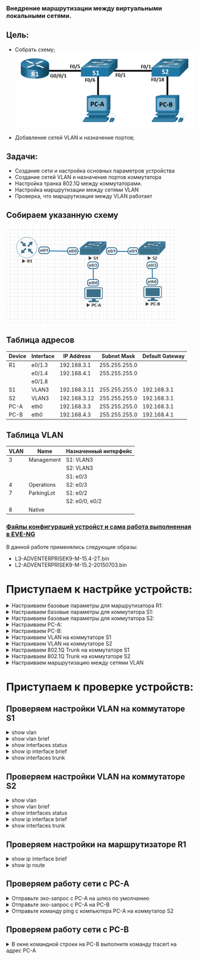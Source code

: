 ### Внедрение маршрутизации между виртуальными локальными сетями.

## Цель:

- Собрать схему;  
   ![img_1.png](img_1.PNG)   

- Добавление сетей VLAN и назначение портов;

## Задачи:

- Создание сети и настройка основных параметров устройства
- Создание сетей VLAN и назначение портов коммутатора
- Настройка транка 802.1Q между коммутаторами.
- Настройка маршрутизации между сетями VLAN
- Проверка, что маршрутизация между VLAN работает


## Собираем указанную схему
![img_2.png](img_2.PNG)


## Таблица адресов
| Device  | Interface | IP Address   | Subnet Mask   | Default Gateway |
|---------|-----------|--------------|---------------|-----------------|
| R1      | e0/1.3    | 192.168.3.1  | 255.255.255.0 |                 |
|         | e0/1.4    | 192.168.4.1  | 255.255.255.0 |                 |
|         | e0/1.8    |              |               |                 |
| S1      | VLAN3     | 192.168.3.11 | 255.255.255.0 | 192.168.3.1     |
| S2      | VLAN3     | 192.168.3.12 | 255.255.255.0 | 192.168.3.1     |
| PC-A    | eth0      | 192.168.3.3  | 255.255.255.0 | 192.168.3.1     |
| PC-B    | eth0      | 192.168.4.3  | 255.255.255.0 | 192.168.4.1     |
 

## Таблица VLAN
| VLAN |    Name      | Назначенный интерфейс |
|------|--------------|-----------------------|
| 3    | Management   | S1: VLAN3             |
|      |              | S2: VLAN3             |
|      |              | S1: e0/3              |
| 4    | Operations   | S2: e0/3              |
| 7    | ParkingLot   | S1: e0/2              |
|      |              | S2: e0/0, e0/2        |
| 8    | Native       |                       |

### [Файлы конфигураций устройст и сама работа выполненная в EVE-NG ](https://gl.niknav.ru/otus/network_engineer_professional/-/tree/main/labs/lab01/configs)
В данной работе применялись следующие образы:
 - L3-ADVENTERPRISEK9-M-15.4-2T.bin
 - L2-ADVENTERPRISEK9-M-15.2-20150703.bin

# Приступаем к настрйке устройств:

<details>

<summary> Настраиваем базовые параметры для маршрутизатора R1: </summary>

```
en
Router#conf terminal 
Router(config)#hostname R1
R1(config)#no ip domain-lookup 
R1(config)#enable secret class
R1(config)#line console 0
R1(config-line)#password cisco
R1(config-line)#login 
R1(config-line)#exit
R1(config)#line vty 0 4 
R1(config-line)#password cisco
R1(config-line)#login
R1(config-line)#exit
R1(config)#service password-encryption 
R1(config)#banner motd $ Authorized Users Only! $
R1(config)#exit
R1#clock set 14:44:00 21 October 2024
R1#wr
R1#exit
```
</details>


<details>

<summary> Настраиваем базовые параметры для коммутатора S1: </summary>

```
Switch>en
Switch#conf terminal 
Switch(config)#hostname S1
S1(config)#no ip domain-lookup 
S1(config)#enable secret class
S1(config)#line console 0
S1(config-line)#password cisco
S1(config-line)#login 
S1(config-line)#exit
S1(config)#line vty 0 4
S1(config-line)#  password cisco
S1(config-line)#login
S1(config-line)#exit
S1(config)#service password-encryption 
S1(config)#banner motd $ Authorized Users Only! $
S1(config)#do clock set 15:00:00 21 October 20244
S1(config)#exit
S1#wr
S1#exit
```
</details>

<details>

<summary> Настраиваем базовые параметры для коммутатора S2: </summary>

```
Switch>en
Switch#conf terminal 
Switch(config)#hostname S2
S2(config)#no ip domain-lookup 
S2(config)#enable secret class
S2(config)#line console 0
S2(config-line)#password cisco
S2(config-line)#login 
S2(config-line)#exit
S2(config)#line vty 0 4
S2(config-line)#  password cisco
S2(config-line)#login
S2(config-line)#exit
S2(config)#service password-encryption 
S2(config)#banner motd $ Authorized Users Only! $
S2(config)#do clock set 15:00:00 21 October 20244
S2(config)#exit
S2#wr
S2#exit
```
</details>


<details>

<summary> Настраиваем PC-A: </summary>

```
VPCS> ip 192.168.3.3/24 192.168.3.1
Checking for duplicate address...
VPCS : 192.168.3.3 255.255.255.0 gateway 192.168.3.1

VPCS> save
Saving startup configuration to startup.vpc
.  done

VPCS>
```
</details>


<details>

<summary> Настраиваем PC-B: </summary>

```
VPCS> ip 192.168.4.3/24 192.168.4.1
Checking for duplicate address...
VPCS : 192.168.4.3 255.255.255.0 gateway 192.168.4.1

VPCS> save
Saving startup configuration to startup.vpc
.  done

VPCS>
```
</details>

<details>

<summary> Настраиваем VLAN на коммутаторе S1 </summary>

```
S1#conf terminal 
S1(config)#vlan 3
S1(config-vlan)#name Management
S1(config-vlan)#vlan 4
S1(config-vlan)#name Operations
S1(config-vlan)#vlan 7
S1(config-vlan)#name ParkingLot
S1(config-vlan)#vlan 8 
S1(config-vlan)#name Native
S1(config-vlan)#exit
S1(config)#exit
S1#wr
```

```
S1#conf terminal 
S1(config)#interface vlan 3
S1(config-if)#
S1(config-if)#ip address 192.168.3.11 255.255.255.0
S1(config-if)#no shutdown 
S1(config-if)#exit
S1(config)#ip default-gateway 192.168.3.1
S1(config)#exit
S1#wr
```
```
S1#
S1#conf terminal 
S1(config)#interface e0/2
S1(config-if)#switchport mode access 
S1(config-if)#switchport access vlan 7
S1(config-if)#shutdown 
S1(config-if)#exir
S1(config)#exit
S1#wr
```
```
S1>en
S1#conf terminal 
S1(config)#interface e0/3
S1(config-if)#switchport mode access 
S1(config-if)#switchport access vlan 3
S1(config-if)#no shutdown 
S1(config-if)#exit
S1(config)#exit
S1#wr

```

</details>


<details>

<summary> Настраиваем VLAN на коммутаторе S2 </summary>

```
S2#conf terminal 
S2(config)#vlan 3
S2(config-vlan)#name Management
S2(config-vlan)#vlan 4
S2(config-vlan)#name Operations
S2(config-vlan)#vlan 7
S2(config-vlan)#name ParkingLot
S2(config-vlan)#vlan 8 
S2(config-vlan)#name Native
S2(config-vlan)#exit
S2(config)#exit
S2#wr
```

```
S2#conf terminal 
S2(config)#interface vlan 3
S2(config-if)#ip address 192.168.3.12 255.255.255.0
S2(config-if)#no shutdown 
S2(config-if)#exit
S2(config)#ip default-gateway 192.168.3.1
S2(config)#exit
S2#wr
```
```
S2#conf terminal 
S2(config)#interface range e0/0,e0/2
S2(config-if-range)#switchport mode access 
S2(config-if-range)#switchport access vlan 7
S2(config-if-range)#shutdown 
S2(config-if-range)#exit
S2(config)#exit
S2#wr
```
```
S2#conf terminal 
S2(config)#interface e0/3
S2(config-if)#switchport mode access 
S2(config-if)#switchport access vlan 4
S2(config-if)#no shutdown 
S2(config-if)#exit
S2(config)#exit
S2#wr

```

</details>


<details>

<summary> Настраиваем 802.1Q Trunk на коммутаторе S1 </summary>

```
S1#conf terminal 
S1(config)#interface e0/1
S1(config-if)#switchport mode trunk
S1(config-if)#switchport trunk encapsulation dot1q 
S1(config-if)#switchport trunk native vlan 8
S1(config-if)#switchport trunk allowed vlan 3,4,8
S1(config-if)#exit
S1(config)#exit
S1#wr
```
```
S1#conf terminal 
S1(config)#interface e0/0
S1(config-if)#switchport mode trunk 
S1(config-if)#switchport trunk encapsulation dot1q
S1(config-if)#switchport trunk native vlan 8
S1(config-if)#switchport trunk allowed vlan 3,4,8
S1(config-if)#no shutdown 
S1(config-if)#exit
S1(config)#exit
S1#wr
```
</details>


<details>

<summary> Настраиваем 802.1Q Trunk на коммутаторе S2 </summary>

```
S2#conf terminal 
S2(config)#interface e0/1
S2(config-if)#switchport mode trunk
S2(config-if)#switchport trunk encapsulation dot1q 
S2(config-if)#switchport trunk native vlan 8
S2(config-if)#switchport trunk allowed vlan 3,4,8
S2(config-if)#exit
S2(config)#exit
S2#wr
```
</details>


<details>

<summary> Настраиваем маршрутизацию между сетями VLAN </summary>

```
R1#
R1#conf terminal 
R1(config)#interface e0/1
R1(config-if)#no shutdown 
R1(config-if)#exit
R1(config)#
R1(config)#interface e0/1.3
R1(config-subif)#description Management Network
R1(config-subif)#encapsulation dot1Q 3
R1(config-subif)#ip address 192.168.3.1 255.255.255.0
R1(config)#
R1(config)#interface e0/1.4
R1(config-subif)#description Operations Network
R1(config-subif)#encapsulation dot1q 4
R1(config-subif)#ip address 192.168.4.1 255.255.255.0
R1(config-if)#exit
R1(config)#
R1(config)#interface ethernet 0/1.8
R1(config-subif)#description Native VLAN
R1(config-subif)#encapsulation dot1q 8 native
R1(config-subif)#exit
R1(config)#exit
R1#wr

```
</details>


# Приступаем к проверке устройств:

## Проверяем настройки VLAN на коммутаторе S1

<details>

<summary> show vlan </summary>

```
S1#show vlan

VLAN Name                             Status    Ports
---- -------------------------------- --------- -------------------------------
1    default                          active    
3    Management                       active    Et0/3
4    Operations                       active    
7    ParkingLot                       active    Et0/2
8    Native                           active    
1002 fddi-default                     act/unsup 
1003 token-ring-default               act/unsup 
1004 fddinet-default                  act/unsup 
1005 trnet-default                    act/unsup 

VLAN Type  SAID       MTU   Parent RingNo BridgeNo Stp  BrdgMode Trans1 Trans2
---- ----- ---------- ----- ------ ------ -------- ---- -------- ------ ------
1    enet  100001     1500  -      -      -        -    -        0      0   
3    enet  100003     1500  -      -      -        -    -        0      0   
4    enet  100004     1500  -      -      -        -    -        0      0   
7    enet  100007     1500  -      -      -        -    -        0      0   
8    enet  100008     1500  -      -      -        -    -        0      0   
1002 fddi  101002     1500  -      -      -        -    -        0      0   
1003 tr    101003     1500  -      -      -        -    -        0      0   
1004 fdnet 101004     1500  -      -      -        ieee -        0      0   

VLAN Type  SAID       MTU   Parent RingNo BridgeNo Stp  BrdgMode Trans1 Trans2
---- ----- ---------- ----- ------ ------ -------- ---- -------- ------ ------
1005 trnet 101005     1500  -      -      -        ibm  -        0      0   

Primary Secondary Type              Ports
------- --------- ----------------- ------------------------------------------
```
</details>

<details>

<summary> show vlan brief </summary>

```
S1#show vlan brief 

VLAN Name                             Status    Ports
---- -------------------------------- --------- -------------------------------
1    default                          active    
3    Management                       active    Et0/3
4    Operations                       active    
7    ParkingLot                       active    Et0/2
8    Native                           active    
1002 fddi-default                     act/unsup 
1003 token-ring-default               act/unsup 
1004 fddinet-default                  act/unsup 
1005 trnet-default                    act/unsup 
```
</details>

<details>

<summary> show interfaces status </summary>

```
S1#show interfaces status 

Port      Name               Status       Vlan       Duplex  Speed Type 
Et0/0                        connected    trunk        auto   auto unknown
Et0/1                        connected    trunk        auto   auto unknown
Et0/2                        disabled     7            auto   auto unknown
Et0/3                        connected    3            auto   auto unknown
```
</details>


<details>

<summary> show ip interface brief </summary>

```
S1#show ip interface brief 
Interface              IP-Address      OK? Method Status                Protocol
Ethernet0/0            unassigned      YES unset  up                    up      
Ethernet0/1            unassigned      YES unset  up                    up      
Ethernet0/2            unassigned      YES unset  administratively down down    
Ethernet0/3            unassigned      YES unset  up                    up      
Vlan3                  192.168.3.11    YES NVRAM  up                    up      
```
</details>

<details>

<summary> show interfaces trunk </summary>

```
S1#show interfaces trunk 

Port        Mode             Encapsulation  Status        Native vlan
Et0/0       on               802.1q         trunking      8
Et0/1       on               802.1q         trunking      8

Port        Vlans allowed on trunk
Et0/0       3-4,8
Et0/1       3-4,8

Port        Vlans allowed and active in management domain
Et0/0       3-4,8
Et0/1       3-4,8

Port        Vlans in spanning tree forwarding state and not pruned
Et0/0       3-4,8
Et0/1       3-4,8
```
</details>


## Проверяем настройки VLAN на коммутаторе S2


<details>

<summary> show vlan </summary>

```
S2#show vlan

VLAN Name                             Status    Ports
---- -------------------------------- --------- -------------------------------
1    default                          active    
3    Management                       active    
4    Operations                       active    Et0/3
7    ParkingLot                       active    Et0/0, Et0/2
8    Native                           active    
1002 fddi-default                     act/unsup 
1003 token-ring-default               act/unsup 
1004 fddinet-default                  act/unsup 
1005 trnet-default                    act/unsup 

VLAN Type  SAID       MTU   Parent RingNo BridgeNo Stp  BrdgMode Trans1 Trans2
---- ----- ---------- ----- ------ ------ -------- ---- -------- ------ ------
1    enet  100001     1500  -      -      -        -    -        0      0   
3    enet  100003     1500  -      -      -        -    -        0      0   
4    enet  100004     1500  -      -      -        -    -        0      0   
7    enet  100007     1500  -      -      -        -    -        0      0   
8    enet  100008     1500  -      -      -        -    -        0      0   
1002 fddi  101002     1500  -      -      -        -    -        0      0   
1003 tr    101003     1500  -      -      -        -    -        0      0   
1004 fdnet 101004     1500  -      -      -        ieee -        0      0   

Primary Secondary Type              Ports
------- --------- ----------------- ------------------------------------------
```
</details>

<details>

<summary> show vlan brief </summary>

```
S2#show vlan brief

VLAN Name                             Status    Ports
---- -------------------------------- --------- -------------------------------
1    default                          active    
3    Management                       active    
4    Operations                       active    Et0/3
7    ParkingLot                       active    Et0/0, Et0/2
8    Native                           active    
1002 fddi-default                     act/unsup 
1003 token-ring-default               act/unsup 
1004 fddinet-default                  act/unsup 
1005 trnet-default                    act/unsup 
```
</details>

<details>

<summary> show interfaces status </summary>

```
S2#show interfaces status

Port      Name               Status       Vlan       Duplex  Speed Type 
Et0/0                        disabled     7            auto   auto unknown
Et0/1                        connected    trunk        auto   auto unknown
Et0/2                        disabled     7            auto   auto unknown
Et0/3                        connected    4            auto   auto unknown
```
</details>


<details>

<summary> show ip interface brief </summary>

```
S2#show ip interface brief
Interface              IP-Address      OK? Method Status                Protocol
Ethernet0/0            unassigned      YES unset  administratively down down    
Ethernet0/1            unassigned      YES unset  up                    up      
Ethernet0/2            unassigned      YES unset  administratively down down    
Ethernet0/3            unassigned      YES unset  up                    up      
Vlan3                  192.168.3.12    YES manual up                    up      
```
</details>

<details>

<summary> show interfaces trunk </summary>

```
S2#show interfaces trunk 

Port        Mode             Encapsulation  Status        Native vlan
Et0/1       auto             802.1q         trunking      8

Port        Vlans allowed on trunk
Et0/1       3-4,8

Port        Vlans allowed and active in management domain
Et0/1       3-4,8

Port        Vlans in spanning tree forwarding state and not pruned
Et0/1       3-4,8
```
</details>



## Проверяем настройки на маршрутизаторе R1

<details>

<summary> show ip interface brief </summary>

```
R1#show ip interface brief
Interface                  IP-Address      OK? Method Status                Protocol
Ethernet0/0                unassigned      YES NVRAM  administratively down down
Ethernet0/1                unassigned      YES NVRAM  up                    up
Ethernet0/1.3              192.168.3.1     YES NVRAM  up                    up
Ethernet0/1.4              192.168.4.1     YES NVRAM  up                    up
Ethernet0/1.8              unassigned      YES unset  up                    up
Ethernet0/2                unassigned      YES NVRAM  administratively down down
Ethernet0/3                unassigned      YES NVRAM  administratively down down
```
</details>

<details>

<summary> show  ip route </summary>

```
R1#show  ip route
Codes: L - local, C - connected, S - static, R - RIP, M - mobile, B - BGP
       D - EIGRP, EX - EIGRP external, O - OSPF, IA - OSPF inter area
       N1 - OSPF NSSA external type 1, N2 - OSPF NSSA external type 2
       E1 - OSPF external type 1, E2 - OSPF external type 2
       i - IS-IS, su - IS-IS summary, L1 - IS-IS level-1, L2 - IS-IS level-2
       ia - IS-IS inter area, * - candidate default, U - per-user static route
       o - ODR, P - periodic downloaded static route, H - NHRP, l - LISP
       a - application route
       + - replicated route, % - next hop override

Gateway of last resort is not set

      192.168.3.0/24 is variably subnetted, 2 subnets, 2 masks
C        192.168.3.0/24 is directly connected, Ethernet0/1.3
L        192.168.3.1/32 is directly connected, Ethernet0/1.3
      192.168.4.0/24 is variably subnetted, 2 subnets, 2 masks
C        192.168.4.0/24 is directly connected, Ethernet0/1.4
L        192.168.4.1/32 is directly connected, Ethernet0/1.4

```
</details>



## Проверяем работу сети с PC-A

<details>

<summary> Отправьте эхо-запрос с PC-A на шлюз по умолчанию </summary>

```
PC-A> ping 192.168.3.1

84 bytes from 192.168.3.1 icmp_seq=1 ttl=255 time=0.646 ms
84 bytes from 192.168.3.1 icmp_seq=2 ttl=255 time=0.915 ms
84 bytes from 192.168.3.1 icmp_seq=3 ttl=255 time=1.128 ms
84 bytes from 192.168.3.1 icmp_seq=4 ttl=255 time=0.855 ms
84 bytes from 192.168.3.1 icmp_seq=5 ttl=255 time=1.014 ms

PC-A>
```
</details>

<details>

<summary> Отправьте эхо-запрос с PC-A на PC-B </summary>

```
PC-A> ping 192.168.4.3

84 bytes from 192.168.4.3 icmp_seq=1 ttl=63 time=2.659 ms
84 bytes from 192.168.4.3 icmp_seq=2 ttl=63 time=1.383 ms
84 bytes from 192.168.4.3 icmp_seq=3 ttl=63 time=2.097 ms
84 bytes from 192.168.4.3 icmp_seq=4 ttl=63 time=1.906 ms
84 bytes from 192.168.4.3 icmp_seq=5 ttl=63 time=1.809 ms

PC-A>
```
</details>

<details>

<summary> Отправьте команду ping с компьютера PC-A на коммутатор S2 </summary>

```
PC-A> ping 192.168.3.12

84 bytes from 192.168.3.12 icmp_seq=1 ttl=255 time=0.875 ms
84 bytes from 192.168.3.12 icmp_seq=2 ttl=255 time=0.884 ms
84 bytes from 192.168.3.12 icmp_seq=3 ttl=255 time=0.965 ms
84 bytes from 192.168.3.12 icmp_seq=4 ttl=255 time=1.110 ms
84 bytes from 192.168.3.12 icmp_seq=5 ttl=255 time=1.081 ms

PC-A>

```
</details>


## Проверяем работу сети с PC-B

<details>

<summary> В окне командной строки на PC-B выполните команду tracert на адрес PC-A </summary>

```
PC-B> tracer 192.168.3.3
trace to 192.168.3.3, 8 hops max, press Ctrl+C to stop
 1   192.168.4.1   1.364 ms  0.910 ms  0.534 ms
 2   *192.168.3.3   1.102 ms (ICMP type:3, code:3, Destination port unreachable)

PC-B>

```
</details>
